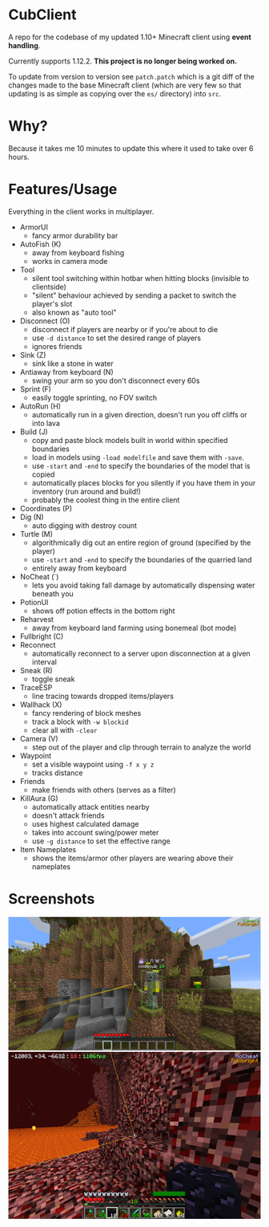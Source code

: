 # CubClient

A repo for the codebase of my updated 1.10+ Minecraft client using **event handling**.

Currently supports 1.12.2. **This project is no longer being worked on.**

To update from version to version see `patch.patch` which is a git diff of the changes made to the base Minecraft client (which are very few so that updating is as simple as copying over the `es/` directory) into `src`. 

# Why?

Because it takes me 10 minutes to update this where it used to take over 6 hours.

# Features/Usage

Everything in the client works in multiplayer.

- ArmorUI
    - fancy armor durability bar
- AutoFish (K)
    - away from keyboard fishing
    - works in camera mode
- Tool
    - silent tool switching within hotbar when hitting blocks (invisible to clientside)
    - "silent" behaviour achieved by sending a packet to switch the player's slot
    - also known as "auto tool"
- Disconnect (O)
    - disconnect if players are nearby or if you're about to die
    - use `-d distance` to set the desired range of players
    - ignores friends
- Sink (Z)
    - sink like a stone in water
- Antiaway from keyboard (N)
    - swing your arm so you don't disconnect every 60s
- Sprint (F)
    - easily toggle sprinting, no FOV switch
- AutoRun (H)
    - automatically run in a given direction, doesn't run you off cliffs or into lava
- Build (J)
    - copy and paste block models built in world within specified boundaries
    - load in models using `-load modelfile` and save them with `-save`.
    - use `-start` and `-end` to specify the boundaries of the model that is copied
    - automatically places blocks for you silently if you have them in your inventory (run around and build!)
    - probably the coolest thing in the entire client
- Coordinates (P)
- Dig (N)
    - auto digging with destroy count
- Turtle (M)
    - algorithmically dig out an entire region of ground (specified by the player)
    - use `-start` and `-end` to specify the boundaries of the quarried land
    - entirely away from keyboard
- NoCheat (`)
    - lets you avoid taking fall damage by automatically dispensing water beneath you
- PotionUI
    - shows off potion effects in the bottom right
- Reharvest
    - away from keyboard land farming using bonemeal (bot mode)
- Fullbright (C)
- Reconnect
    - automatically reconnect to a server upon disconnection at a given interval
- Sneak (R)
    - toggle sneak
- TraceESP
    - line tracing towards dropped items/players
- Wallhack (X)
    - fancy rendering of block meshes
    - track a block with `-w blockid`
    - clear all with `-clear`
- Camera (V)
    - step out of the player and clip through terrain to analyze the world
- Waypoint
    - set a visible waypoint using `-f x y z`
    - tracks distance
- Friends
    - make friends with others (serves as a filter)
- KillAura (G)
    - automatically attack entities nearby
    - doesn't attack friends
    - uses highest calculated damage
    - takes into account swing/power meter
    - use `-g distance` to set the effective range
- Item Nameplates
    - shows the items/armor other players are wearing above their nameplates


# Screenshots

![](screenshots/2016-07-01_23.10.08.png)
![](screenshots/2016-07-01_04.37.56.png)
